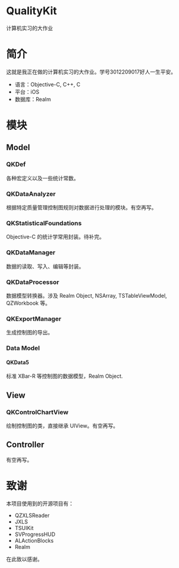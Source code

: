 # QualityKit
计算机实习的大作业

# 简介

这就是我正在做的计算机实习的大作业。学号3012209017好人一生平安。

* 语言：Objective-C, C++, C
* 平台：iOS
* 数据库：Realm

# 模块

## Model

### QKDef

各种宏定义以及一些统计常数。

### QKDataAnalyzer

根据特定质量管理控制图规则对数据进行处理的模块。有空再写。

### QKStatisticalFoundations

Objective-C 的统计学常用封装。待补完。

### QKDataManager

数据的读取、写入、编辑等封装。

### QKDataProcessor

数据模型转换器。涉及 Realm Object, NSArray, TSTableViewModel, QZWorkbook 等。

### QKExportManager

生成控制图的导出。

### Data Model

#### QKData5

标准 XBar-R 等控制图的数据模型，Realm Object.

## View

### QKControlChartView

绘制控制图的类，直接继承 UIView。有空再写。

## Controller

有空再写。

# 致谢

本项目使用到的开源项目有：

* QZXLSReader
* JXLS
* TSUIKit
* SVProgressHUD
* ALActionBlocks
* Realm

在此致以感谢。
